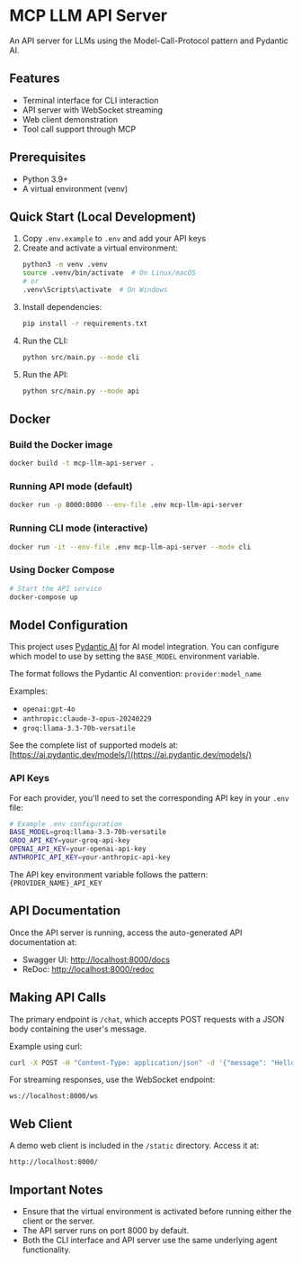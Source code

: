 # MCP LLM API Server

An API server for LLMs using the Model-Call-Protocol pattern and Pydantic AI.

## Features

- Terminal interface for CLI interaction
- API server with WebSocket streaming
- Web client demonstration
- Tool call support through MCP

## Prerequisites

- Python 3.9+
- A virtual environment (venv)

## Quick Start (Local Development)

1. Copy `.env.example` to `.env` and add your API keys
2. Create and activate a virtual environment:
   ```bash
   python3 -m venv .venv
   source .venv/bin/activate  # On Linux/macOS
   # or
   .venv\Scripts\activate  # On Windows
   ```
3. Install dependencies:
   ```bash
   pip install -r requirements.txt
   ```
4. Run the CLI:
   ```bash
   python src/main.py --mode cli
   ```
5. Run the API:
   ```bash
   python src/main.py --mode api
   ```

## Docker

### Build the Docker image
```bash
docker build -t mcp-llm-api-server .
```

### Running API mode (default)
```bash
docker run -p 8000:8000 --env-file .env mcp-llm-api-server
```

### Running CLI mode (interactive)
```bash
docker run -it --env-file .env mcp-llm-api-server --mode cli
```

### Using Docker Compose
```bash
# Start the API service
docker-compose up
```

## Model Configuration

This project uses [Pydantic AI](https://ai.pydantic.dev/) for AI model integration. You can configure which model to use by setting the `BASE_MODEL` environment variable.

The format follows the Pydantic AI convention: `provider:model_name`

Examples:
- `openai:gpt-4o`
- `anthropic:claude-3-opus-20240229`
- `groq:llama-3.3-70b-versatile`

See the complete list of supported models at: [https://ai.pydantic.dev/models/](https://ai.pydantic.dev/models/)

### API Keys

For each provider, you'll need to set the corresponding API key in your `.env` file:

```bash
# Example .env configuration
BASE_MODEL=groq:llama-3.3-70b-versatile
GROQ_API_KEY=your-groq-api-key
OPENAI_API_KEY=your-openai-api-key
ANTHROPIC_API_KEY=your-anthropic-api-key
```

The API key environment variable follows the pattern: `{PROVIDER_NAME}_API_KEY`

## API Documentation

Once the API server is running, access the auto-generated API documentation at:

- Swagger UI: [http://localhost:8000/docs](http://localhost:8000/docs)
- ReDoc: [http://localhost:8000/redoc](http://localhost:8000/redoc)

## Making API Calls

The primary endpoint is `/chat`, which accepts POST requests with a JSON body containing the user's message.

Example using curl:
```bash
curl -X POST -H "Content-Type: application/json" -d '{"message": "Hello, agent!"}' http://localhost:8000/chat
```

For streaming responses, use the WebSocket endpoint:
```
ws://localhost:8000/ws
```

## Web Client

A demo web client is included in the `/static` directory. Access it at:

```
http://localhost:8000/
```

## Important Notes

* Ensure that the virtual environment is activated before running either the client or the server.
* The API server runs on port 8000 by default.
* Both the CLI interface and API server use the same underlying agent functionality.
